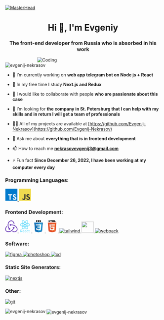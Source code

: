 [![MasterHead](https://user-images.githubusercontent.com/74038190/241765440-80728820-e06b-4f96-9c9e-9df46f0cc0a5.gif)](https://github.com/Evgenij-Nekrasov)
<h1 align="center">Hi 👋, I'm Evgeniy</h1>
<h3 align="center">The front-end developer from Russia who is absorbed in his work</h3>
<img align="right" alt="Coding" width="400" src="https://cdn.dribbble.com/users/1162077/screenshots/3848914/programmer.gif">

<p align="left"> <img src="https://komarev.com/ghpvc/?username=evgenij-nekrasov&label=Profile%20views&color=0e75b6&style=flat" alt="evgenij-nekrasov" /> </p>

- 🔭 I’m currently working on **web app telegram bot on Node js + React**

- 🌱 In my free time I study **Next.js and Redux**

- 👯 I would like to collaborate with people **who are passionate about this case**

- 🤝 I’m looking for **the company in St. Petersburg that I can help with my skills and in return I will get a team of professionals**

- 👨‍💻 All of my projects are available at [https://github.com/Evgenij-Nekrasov](https://github.com/Evgenij-Nekrasov)

- 💬 Ask me about **everything that is in frontend development**

- 📫 How to reach me **nekrasovevgenij3@gmail.com**

- ⚡ Fun fact **Since December 26, 2022, I have been working at my computer every day**


<h3 align="left">Programming Languages:</h3>
<p align="left">
<a href="https://www.typescriptlang.org/" target="_blank" rel="noreferrer"> <img src="https://raw.githubusercontent.com/devicons/devicon/master/icons/typescript/typescript-original.svg" alt="typescript" width="40" height="40"/> </a> 
<a href="https://developer.mozilla.org/en-US/docs/Web/JavaScript" target="_blank" rel="noreferrer"> <img src="https://raw.githubusercontent.com/devicons/devicon/master/icons/javascript/javascript-original.svg" alt="javascript" width="40" height="40"/> </a>
</p>
<h3 align="left">Frontend Development:</h3>
<p align="left">
<a href="https://redux.js.org" target="_blank" rel="noreferrer"> <img src="https://raw.githubusercontent.com/devicons/devicon/master/icons/redux/redux-original.svg" alt="redux" width="40" height="40"/> </a>
<a href="https://reactjs.org/" target="_blank" rel="noreferrer"> <img src="https://raw.githubusercontent.com/devicons/devicon/master/icons/react/react-original-wordmark.svg" alt="react" width="40" height="40"/> </a>
<a href="https://www.w3schools.com/css/" target="_blank" rel="noreferrer"> <img src="https://raw.githubusercontent.com/devicons/devicon/master/icons/css3/css3-original-wordmark.svg" alt="css3" width="40" height="40"/> </a> 
<a href="https://www.w3.org/html/" target="_blank" rel="noreferrer"> <img src="https://raw.githubusercontent.com/devicons/devicon/master/icons/html5/html5-original-wordmark.svg" alt="html5" width="40" height="40"/> </a>
<a href="https://tailwindcss.com/" target="_blank" rel="noreferrer"> <img src="https://www.vectorlogo.zone/logos/tailwindcss/tailwindcss-icon.svg" alt="tailwind" width="40" height="40"/> </a>
<a href="https://getbootstrap.com" target="_blank" rel="noreferrer"> <img src="https://upload.wikimedia.org/wikipedia/commons/thumb/b/b2/Bootstrap_logo.svg/1200px-Bootstrap_logo.svg.png" width="40" height="35"/> </a>
<a href="https://webpack.js.org" target="_blank" rel="noreferrer"> <img src="https://habrastorage.org/r/w1560/webt/k-/tm/2g/k-tm2gvbb_ky6gdrd-tzqrzjkf4.png" alt="webpack" width="40" height="40"/> </a>
</p>
<h3 align="left">Software:</h3>
<p align="left">
<a href="https://www.figma.com/" target="_blank" rel="noreferrer"> <img src="https://www.vectorlogo.zone/logos/figma/figma-icon.svg" alt="figma" width="40" height="40"/> </a>
<a href="https://www.photoshop.com/en" target="_blank" rel="noreferrer"> <img src="https://upload.wikimedia.org/wikipedia/commons/thumb/a/af/Adobe_Photoshop_CC_icon.svg/1200px-Adobe_Photoshop_CC_icon.svg.png" alt="photoshop" width="40" height="40"/> </a>  
<a href="https://www.adobe.com/products/xd.html" target="_blank" rel="noreferrer"> <img src="https://upload.wikimedia.org/wikipedia/commons/thumb/c/c2/Adobe_XD_CC_icon.svg/1200px-Adobe_XD_CC_icon.svg.png" alt="xd" width="40" height="40"/> </a>
</p>
<h3 align="left">Static Site Generators:</h3>
<p align="left">
<a href="https://nextjs.org/" target="_blank" rel="noreferrer"> <img src="https://testrigor.com/wp-content/uploads/2023/04/nextjs-logo-square.png" alt="nextjs" width="40" height="40"/> </a>  
</p>
<h3 align="left">Other:</h3>
<p align="left">
<a href="https://git-scm.com/" target="_blank" rel="noreferrer"> <img src="https://www.vectorlogo.zone/logos/git-scm/git-scm-icon.svg" alt="git" width="40" height="40"/> </a> 
</p>


<p><img align="left" src="https://github-readme-stats.vercel.app/api/top-langs?username=evgenij-nekrasov&show_icons=true&locale=en&layout=compact" alt="evgenij-nekrasov" /></p>

<p>&nbsp;<img align="center" src="https://github-readme-stats.vercel.app/api?username=evgenij-nekrasov&show_icons=true&locale=en" alt="evgenij-nekrasov" /></p>
